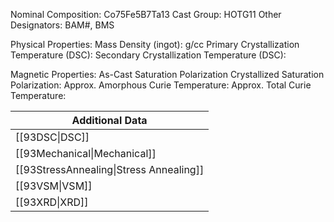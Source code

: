 Nominal Composition: Co75Fe5B7Ta13
Cast Group: HOTG11
Other Designators: BAM#, BMS 
 
Physical Properties:
Mass Density (ingot): g/cc
 Primary Crystallization Temperature (DSC):
Secondary Crystallization Temperature (DSC):

Magnetic Properties:
As-Cast Saturation Polarization 
Crystallized Saturation Polarization: 
Approx. Amorphous Curie Temperature: 
Approx. Total Curie Temperature:

| Additional Data                         |
| --------------------------------------- |
| [[93DSC\|DSC]]                          |
| [[93Mechanical\|Mechanical]]            |
| [[93StressAnnealing\|Stress Annealing]] |
| [[93VSM\|VSM]]                          |
| [[93XRD\|XRD]]                          |
